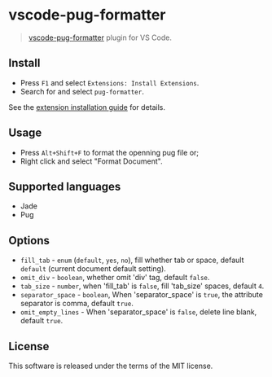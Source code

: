 
# vscode-pug-formatter

> [vscode-pug-formatter](https://github.com/ducfilan/vscode-pug-formatter) plugin for VS Code.

## Install

  * Press `F1` and select `Extensions: Install Extensions`.
  * Search for and select `pug-formatter`.

See the [extension installation guide](https://code.visualstudio.com/docs/editor/extension-gallery) for details.

## Usage

  * Press `Alt+Shift+F` to format the openning pug file or;
  * Right click and select "Format Document".

## Supported languages

  * Jade
  * Pug

## Options
  * `fill_tab` - `enum` (`default`, `yes`, `no`), fill whether tab or space, default `default` (current document default setting).
  * `omit_div` - `boolean`, whether omit 'div' tag, default `false`.
  * `tab_size` - `number`, when 'fill_tab' is `false`, fill 'tab_size' spaces, default `4`.
  * `separator_space` - `boolean`, When 'separator_space' is `true`, the attribute separator is comma, default `true`.
  * `omit_empty_lines` - When 'separator_space' is `false`, delete line blank, default `true`.

## License
This software is released under the terms of the MIT license.
